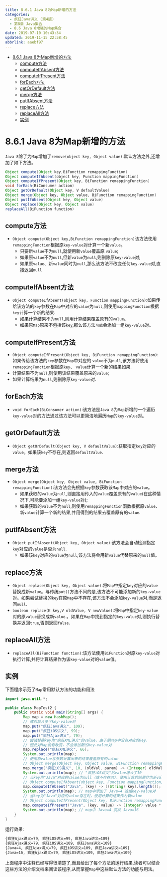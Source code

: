 ```yaml
---
title: 8.6.1 Java 8为Map新增的方法
categories: 
  - 疯狂Java讲义 (第4版)
  - 第8章 Java集合
  - 8.6 Java 8增强的Map集合
date: 2019-07-10 10:43:34
updated: 2019-11-15 22:58:45
abbrlink: aaebf97
---
```

- [8.6.1 Java 8为Map新增的方法](/ReadingNotes/aaebf97/#8-6-1-Java-8为Map新增的方法)
    - [compute方法](/ReadingNotes/aaebf97/#compute方法)
    - [computeIfAbsent方法](/ReadingNotes/aaebf97/#computeIfAbsent方法)
    - [computeIfPresent方法](/ReadingNotes/aaebf97/#computeIfPresent方法)
    - [forEach方法](/ReadingNotes/aaebf97/#forEach方法)
    - [getOrDefault方法](/ReadingNotes/aaebf97/#getOrDefault方法)
    - [merge方法](/ReadingNotes/aaebf97/#merge方法)
    - [putIfAbsent方法](/ReadingNotes/aaebf97/#putIfAbsent方法)
    - [replace方法](/ReadingNotes/aaebf97/#replace方法)
    - [replaceAll方法](/ReadingNotes/aaebf97/#replaceAll方法)
    - [实例](/ReadingNotes/aaebf97/#实例)

<!--more-->
<script src="https://cdn.bootcss.com/jquery/3.4.0/jquery.slim.min.js"></script>
<script>$(document).ready(function () {$(".post-body > ul:nth-child(1)").hide();});</script>

<!--end-->
<!--SSTStart-->
# 8.6.1 Java 8为Map新增的方法 #
`Java 8`除了为`Map`增加了`remove(object key, Object value)`:默认方法之外,还增加了如下方法。
```java
Object compute(Object key,BiFunction remappingFunction)
Object computeIfAbsent(object key, Function mappingFunction)
Object computeIfPresent(Object key, BiFunction remappingFunction)
void forEach(BiConsumer action)
Object getOrDefault(Object key, V defaultValue)
Object merge(Object key, Object value, BiFunction remappingFunction)
Object putIfAbsent(Object key, Object value)
Object replace(Object key, Object value)
replaceAll(BiFunction function)
```

## compute方法 ##
- `Object compute(Object key,BiFunction remappingFunction)`该方法使用`remappingFunction`根据原`key-value`对计算一个新`value`。
    - 只要新`value`不为`null`,就使用新`value`覆盖原 `value`;
    - 如果原`value`不为`null`,但新`value`为`null`,则删除原`key-value`对;
    - 如果原`value`、新`value`同时为`null`,那么该方法不改变任何`key-value`对,直接返回`null`

## computeIfAbsent方法 ##
- `Object computeIfAbsent(object key, Function mappingFunction)`:如果传给该方法的`key`参数在`Map`中对应的`value`为`null`,则使用`mappingFunction`根据`key`计算一个新的结果.
    - 如果计算结果不为`null`,则用计算结果覆盖原有的`value`。
    - 如果原`Map`原来不包括该`key`,那么该方法`可能`会添加一组`key-value`对。

## computeIfPresent方法 ##
- `Object computeIfPresent(Object key, BiFunction remappingFunction)`:如果传给该方法的`key`参数在`Map`中对应的 `value`不为`null`,该方法将使用`remappingFunction`根据原`key`、 `value`计算一个新的结果如果.
-  计算结果不为`null`,则使用该结果覆盖原来的`value`;
-  如果计算结果为`null`,则删除原`key-value`对.

## forEach方法 ##
- `void forEach(BiConsumer action)`:该方法是`Java 8`为`Map`新增的一个遍历`key-value`对的方法通过该方法可以更简洁地遍历`Map`的`key-value`对。

## getOrDefault方法 ##
- `Object getOrDefault(Object key, V defaultValue)`:获取指定`key`对应的`value`。如果该`key`不存在,则返回`defaultValue`.

## merge方法 ##
- `Object merge(Object key, Object value, BiFunction remappingFunction)`:该方法会先根据`key`参数获取该`Map`中对应的`value`。
    - 如果获取的`value`为`null`,则直接用传入的`value`覆盖原有的`value`(在这种情况下,可能要添加一组`key-value`对);
    - 如果获取的`value`不为`null`,则使用`remappingFunction`函数根据原`value`、新`value`计算一个新的结果,并用得到的结果去覆盖原有的`value`.

## putIfAbsent方法 ##
- `Object putIfAbsent(Object key, Object value)`:该方法会自动检测指定`key`对应的`value`是否为`null`.
    - 如果该`key`对应的`value`为`null`,该方法将会用新`value`代替原来的`null`值。

## replace方法 ##
- `Object replace(Object key, Object value)`:将`Map`中指定`key`对应的`value`替换成新`value`。与传统`put()`方法不同的是,该方法不可能添加新的`key-value`对。如果尝试替换的`key`在原`Map`中不存在,该方法不会添加`key-value`对,而是返回`null`.
- `boolean replace(K key,V oldValue, V newValue)`:将`Map`中指定`key-value`对的原`value`替换成新`value`.。如果在`Map`中找到指定的`key-value`对,则执行替换并返回`true`,否则返回`false`.

## replaceAll方法 ##
- `replaceAll(BiFunction function)`:该方法使用`BiFunction`对原`key-value`对执行计算,并将计算结果作为该`key-value`对的`value`值。

## 实例 ##
下面程序示范了`Map`常用默认方法的功能和用法
```java
import java.util.*;

public class MapTest2 {
    public static void main(String[] args) {
        Map map = new HashMap();
        // 成对放入多个key-value对
        map.put("疯狂Java讲义", 109);
        map.put("疯狂iOS讲义", 99);
        map.put("疯狂Ajax讲义", 79);
        // 尝试替换key为"疯狂XML讲义"的value，由于原Map中没有对应的key，
        // 因此对Map没有改变，不会添加新的key-value对
        map.replace("疯狂XML讲义", 66);
        System.out.println(map);
        // 使用原value与参数计算出来的结果覆盖原有的value
        // Object merge(Object key, Object value, BiFunction remappingFunction)`
        map.merge("疯狂iOS讲义", 10, (oldVal, param) -> (Integer) oldVal + (Integer) param);
        System.out.println(map); // "疯狂iOS讲义"的value增大了10
        // 当key为"Java"对应的value为null（或不存在时），使用计算的结果作为新value
        // Object computeIfAbsent(object key, Function mappingFunction)
        map.computeIfAbsent("Java", (key) -> ((String) key).length());
        System.out.println(map); // map中添加了 Java=4 这组key-value对
        // 当key为"Java"对应的value存在时，使用计算的结果作为新value
        // Object computeIfPresent(Object key, BiFunction remappingFunction)
        map.computeIfPresent("Java", (key, value) -> (Integer) value * (Integer) value);
        System.out.println(map); // map中 Java=4 变成 Java=16
    }
}
```
运行效果:
```cmd
{疯狂Ajax讲义=79, 疯狂iOS讲义=99, 疯狂Java讲义=109}
{疯狂Ajax讲义=79, 疯狂iOS讲义=109, 疯狂Java讲义=109}
{Java=4, 疯狂Ajax讲义=79, 疯狂iOS讲义=109, 疯狂Java讲义=109}
{Java=16, 疯狂Ajax讲义=79, 疯狂iOS讲义=109, 疯狂Java讲义=109}
```
上面程序中注释已经写得很清楚了,而且给出了每个方法的运行结果,读者可以结合这些方法的介绍文档来阅读该程序,从而掌握`Map`中这些默认方法的功能与用法。
<!--SSTStop-->